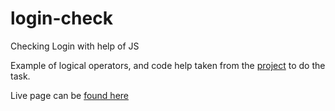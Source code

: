 # login-check
Checking Login with help of JS

Example of logical operators, and code help taken from the [project](https://javascript.info/logical-operators) to do the task.

Live page can be [found here]()
